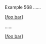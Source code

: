 Example 568
......

[[*foo* bar]]

[*foo* bar]: /url "title"

......

<p>[<a href="/url" title="title"><em>foo</em> bar</a>]</p>
